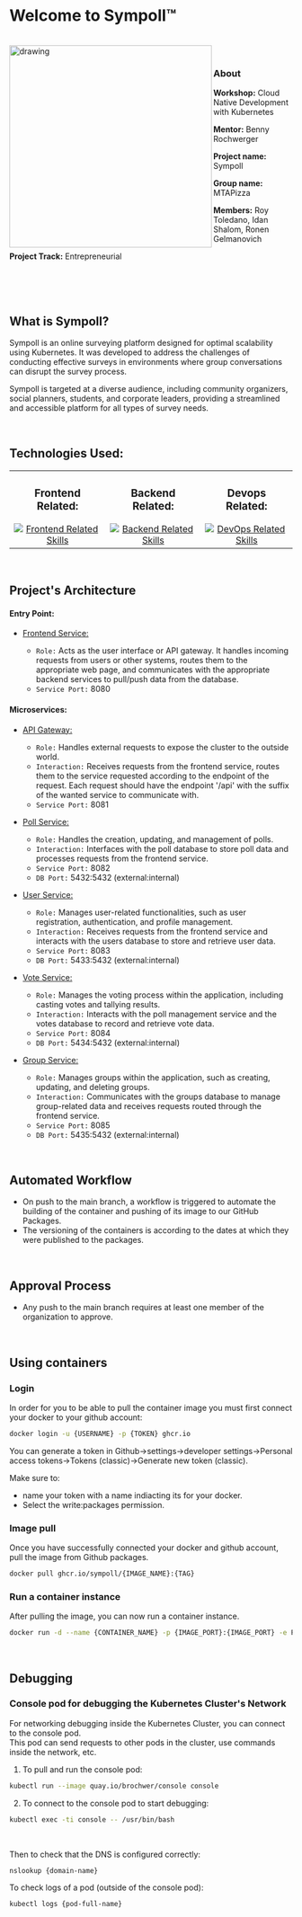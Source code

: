 # Welcome to Sympoll™   
<br />   
   
<img src="https://github.com/user-attachments/assets/21ac4b41-d12e-43b7-80dd-0c7ae80326de" alt="drawing" width="360" align="left" />   
<br />    
   
### About
**Workshop:** Cloud Native Development with Kubernetes

**Mentor:** Benny Rochwerger

**Project name:** Sympoll

**Group name:** MTAPizza

**Members:** Roy Toledano, Idan Shalom, Ronen Gelmanovich

**Project Track:** Entrepreneurial
   
<br />   

<br />   

<br />   


## What is Sympoll?
Sympoll is an online surveying platform designed for optimal scalability using Kubernetes. It was developed to address the challenges of conducting effective surveys in environments where group conversations can disrupt the survey process.

Sympoll is targeted at a diverse audience, including community organizers, social planners, students, and corporate leaders, providing a streamlined and accessible platform for all types of survey needs.​

<br />    

## Technologies Used:   
<table align="center">
  <tr>
    <td align="center">
      <h3>Frontend Related:</h3>
      <a href="https://github.com/Idan-sh">
        <img src="https://skillicons.dev/icons?i=react,vite,typescript,css,html&perline=16&theme=light" alt="Frontend Related Skills" />
      </a>
       <br /> 
    </td>
    <td align="center">
      <h3>Backend Related:</h3>
      <a href="https://github.com/Idan-sh">
        <img src="https://skillicons.dev/icons?i=java,spring,maven,postgresql&perline=16&theme=light" alt="Backend Related Skills" />
      </a>
    </td>
    <td align="center">
      <h3>Devops Related:</h3>
      <a href="https://github.com/Idan-sh">
        <img src="https://skillicons.dev/icons?i=kubernetes,git,github,githubactions&perline=16&theme=light" alt="DevOps Related Skills" />
      </a>
    </td>
  </tr>
</table>
<br />   

## Project's Architecture
#### Entry Point:
*   [Frontend Service:](https://github.com/sympoll/front-end-service)

    *	`Role:` Acts as the user interface or API gateway. It handles incoming requests from users or other systems, routes them to the appropriate web page, and communicates with the appropriate backend services to pull/push data from the database.
    * `Service Port:` 8080
   
#### Microservices:
*	[API Gateway:](https://github.com/sympoll/api-gateway-service)   
    *	`Role:` Handles external requests to expose the cluster to the outside world.
    *	`Interaction:` Receives requests from the frontend service, routes them to the service requested according to the endpoint of the request.
      Each request should have the endpoint '/api' with the suffix of the wanted service to communicate with.
    *	`Service Port:` 8081   
         
*	[Poll Service:](https://github.com/sympoll/poll-service)
    *	`Role:` Handles the creation, updating, and management of polls.
    *	`Interaction:` Interfaces with the poll database to store poll data and processes requests from the frontend service.
    *	`Service Port:` 8082
    *	`DB Port:` 5432:5432 (external:internal)   
         
*	[User Service:](https://github.com/sympoll/user-service)
    *	`Role:` Manages user-related functionalities, such as user registration, authentication, and profile management.
    *	`Interaction:` Receives requests from the frontend service and interacts with the users database to store and retrieve user data.
    *	`Service Port:` 8083
    *	`DB Port:` 5433:5432 (external:internal)     
         
*	[Vote Service:](https://github.com/sympoll/vote-service)
    *	`Role:` Manages the voting process within the application, including casting votes and tallying results.
    *	`Interaction:` Interacts with the poll management service and the votes database to record and retrieve vote data.
    *	`Service Port:` 8084
    *	`DB Port:` 5434:5432 (external:internal)   
    
*	[Group Service:](https://github.com/sympoll/group-service)
    *	`Role:` Manages groups within the application, such as creating, updating, and deleting groups.
    *	`Interaction:` Communicates with the groups database to manage group-related data and receives requests routed through the frontend service.
    *	`Service Port:` 8085
    *	`DB Port:` 5435:5432 (external:internal)   



<br />   

## Automated Workflow

- On push to the main branch, a workflow is triggered to automate the building of the container and pushing of its image to our GitHub Packages.
- The versioning of the containers is according to the dates at which they were published to the packages.


<br />   

## Approval Process

- Any push to the main branch requires at least one member of the organization to approve.


<br />   

## Using containers

### Login

In order for you to be able to pull the container image you must first connect your docker to your github account:

```bash
docker login -u {USERNAME} -p {TOKEN} ghcr.io
```

You can generate a token in Github->settings->developer settings->Personal access tokens->Tokens (classic)->Generate new token (classic).

Make sure to:

- name your token with a name indiacting its for your docker.
- Select the write:packages permission.

### Image pull

Once you have successfully connected your docker and github account, pull the image from Github packages.

```bash
docker pull ghcr.io/sympoll/{IMAGE_NAME}:{TAG}
```
   
### Run a container instance

After pulling the image, you can now run a container instance.

```bash
docker run -d --name {CONTAINER_NAME} -p {IMAGE_PORT}:{IMAGE_PORT} -e POSTGRES_PASSWORD={PASSWORD} {IMAGE_HASH}
```

<br />   

## Debugging

### Console pod for debugging the Kubernetes Cluster's Network
For networking debugging inside the Kubernetes Cluster, you can connect to the console pod.   
This pod can send requests to other pods in the cluster, use commands inside the network, etc.
1. To pull and run the console pod:
```bash
kubectl run --image quay.io/brochwer/console console
```
2. To connect to the console pod to start debugging:
```bash
kubectl exec -ti console -- /usr/bin/bash
```
<br />   
   
Then to check that the DNS is configured correctly:
```bash
nslookup {domain-name}
```
To check logs of a pod (outside of the console pod):
```bash
kubectl logs {pod-full-name}
```
